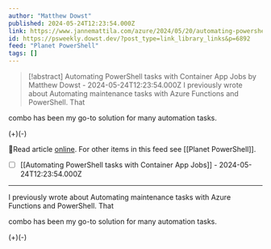 ```yaml
---
author: "Matthew Dowst"
published: 2024-05-24T12:23:54.000Z
link: https://www.jannemattila.com/azure/2024/05/20/automating-powershell-tasks-with-container-apps.html
id: https://psweekly.dowst.dev/?post_type=link_library_links&p=6892
feed: "Planet PowerShell"
tags: []
---
```

> [!abstract] Automating PowerShell tasks with Container App Jobs by Matthew Dowst - 2024-05-24T12:23:54.000Z
> I previously wrote about Automating maintenance tasks with Azure Functions and PowerShell. That

combo has been my go-to solution for many automation tasks.

(+)(-)

🔗Read article [online](https://www.jannemattila.com/azure/2024/05/20/automating-powershell-tasks-with-container-apps.html). For other items in this feed see [[Planet PowerShell]].

- [ ] [[Automating PowerShell tasks with Container App Jobs]] - 2024-05-24T12:23:54.000Z
- - -
I previously wrote about Automating maintenance tasks with Azure Functions and PowerShell. That

combo has been my go-to solution for many automation tasks.

(+)(-)
